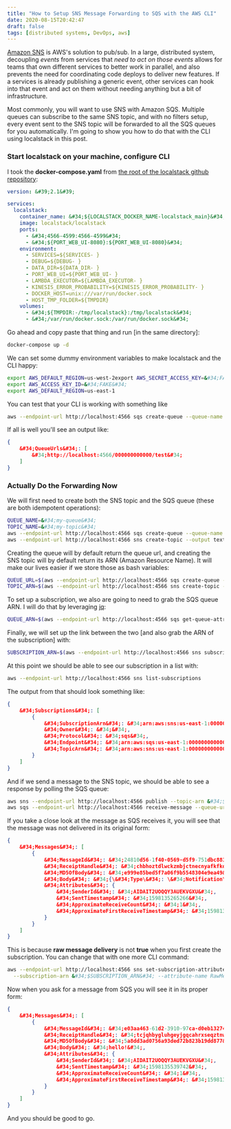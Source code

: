 ```yaml
---
title: "How to Setup SNS Message Forwarding to SQS with the AWS CLI"
date: 2020-08-15T20:42:47
draft: false
tags: [distributed systems, DevOps, aws]
---
```


[Amazon SNS](https://docs.aws.amazon.com/sns/latest/dg/welcome.html) is AWS&#39;s solution to pub/sub. In a large, distributed system, decoupling _events_ from services that _need to act on those events_ allows for teams that own different services to better work in parallel, and also prevents the need for coordinating code deploys to deliver new features. If a services is already publishing a generic event, other services can hook into that event and act on them without needing anything but a bit of infrastructure.

Most commonly, you will want to use SNS with Amazon SQS. Multiple queues can subscribe to the same SNS topic, and with no filters setup, every event sent to the SNS topic will be forwarded to all the SQS queues for you automatically. I&#39;m going to show you how to do that with the CLI using localstack in this post.

### Start localstack on your machine, configure CLI

I took the **docker-compose.yaml** from [the root of the localstack github repository](https://github.com/localstack/localstack/blob/master/docker-compose.yml):

```yaml
version: &#39;2.1&#39;

services:
  localstack:
    container_name: &#34;${LOCALSTACK_DOCKER_NAME-localstack_main}&#34;
    image: localstack/localstack
    ports:
      - &#34;4566-4599:4566-4599&#34;
      - &#34;${PORT_WEB_UI-8080}:${PORT_WEB_UI-8080}&#34;
    environment:
      - SERVICES=${SERVICES- }
      - DEBUG=${DEBUG- }
      - DATA_DIR=${DATA_DIR- }
      - PORT_WEB_UI=${PORT_WEB_UI- }
      - LAMBDA_EXECUTOR=${LAMBDA_EXECUTOR- }
      - KINESIS_ERROR_PROBABILITY=${KINESIS_ERROR_PROBABILITY- }
      - DOCKER_HOST=unix:///var/run/docker.sock
      - HOST_TMP_FOLDER=${TMPDIR}
    volumes:
      - &#34;${TMPDIR:-/tmp/localstack}:/tmp/localstack&#34;
      - &#34;/var/run/docker.sock:/var/run/docker.sock&#34;

```

Go ahead and copy paste that thing and run \[in the same directory\]:

```bash
docker-compose up -d

```

We can set some dummy environment variables to make localstack and the CLI happy:

```bash
export AWS_DEFAULT_REGION=us-west-2export AWS_SECRET_ACCESS_KEY=&#34;FAKE&#34;
export AWS_ACCESS_KEY_ID=&#34;FAKE&#34;
export AWS_DEFAULT_REGION=us-east-1

```

You can test that your CLI is working with something like

```bash
aws --endpoint-url http://localhost:4566 sqs create-queue --queue-name &#34;test&#34;

```

If all is well you&#39;ll see an output like:

```json
{
    &#34;QueueUrls&#34;: [
        &#34;http://localhost:4566/000000000000/test&#34;
    ]
}

```

### Actually Do the Forwarding Now

We will first need to create both the SNS topic and the SQS queue (these are both idempotent operations):

```bash
QUEUE_NAME=&#34;my-queue&#34;
TOPIC_NAME=&#34;my-topic&#34;
aws --endpoint-url http://localhost:4566 sqs create-queue --queue-name &#34;$QUEUE_NAME&#34; --output text
aws --endpoint-url http://localhost:4566 sns create-topic --output text --name &#34;$TOPIC_NAME&#34;

```

Creating the queue will by default return the queue url, and creating the SNS topic will by default return its ARN (Amazon Resource Name). It will make our lives easier if we store those as bash variables:

```bash
QUEUE_URL=$(aws --endpoint-url http://localhost:4566 sqs create-queue --queue-name &#34;$QUEUE_NAME&#34; --output text)
TOPIC_ARN=$(aws --endpoint-url http://localhost:4566 sns create-topic --output text --name &#34;$TOPIC_NAME&#34;)

```

To set up a subscription, we also are going to need to grab the SQS queue ARN. I will do that by leveraging [jq](https://stedolan.github.io/jq/manual/):

```bash
QUEUE_ARN=$(aws --endpoint-url http://localhost:4566 sqs get-queue-attributes --queue-url &#34;$QUEUE_URL&#34; | jq -r &#34;.Attributes.QueueArn&#34;)

```

Finally, we will set up the link between the two \[and also grab the ARN of the subscription\] with:

```bash
SUBSCRIPTION_ARN=$(aws --endpoint-url http://localhost:4566 sns subscribe --topic-arn &#34;$TOPIC_ARN&#34; --protocol sqs --notification-endpoint &#34;$QUEUE_ARN&#34; --output text)

```

At this point we should be able to see our subscription in a list with:

```bash
aws --endpoint-url http://localhost:4566 sns list-subscriptions

```

The output from that should look something like:

```json
{
    &#34;Subscriptions&#34;: [
        {
            &#34;SubscriptionArn&#34;: &#34;arn:aws:sns:us-east-1:000000000000:my-topic:0243d3b4-4cdd-41c8-abbf-d8f0f83a74c5&#34;,
            &#34;Owner&#34;: &#34;&#34;,
            &#34;Protocol&#34;: &#34;sqs&#34;,
            &#34;Endpoint&#34;: &#34;arn:aws:sqs:us-east-1:000000000000:my-queue&#34;,
            &#34;TopicArn&#34;: &#34;arn:aws:sns:us-east-1:000000000000:my-topic&#34;
        }
    ]
}

```

And if we send a message to the SNS topic, we should be able to see a response by polling the SQS queue:

```bash
aws sns --endpoint-url http://localhost:4566 publish --topic-arn &#34;$TOPIC_ARN&#34; --message &#34;hello!&#34;
aws sqs --endpoint-url http://localhost:4566 receive-message --queue-url &#34;$QUEUE_URL&#34;

```

If you take a close look at the message as SQS receives it, you will see that the message was not delivered in its original form:

```json
{
    &#34;Messages&#34;: [
        {
            &#34;MessageId&#34;: &#34;24810d56-1f40-0569-d5f9-751dbc881fcc&#34;,
            &#34;ReceiptHandle&#34;: &#34;chbhoztdlwckzmbjctnecnyafkfkdwzgonqetkwoxvvdxfohrmgplcsdgmskwiwhienohhefdrhmqxxjrqtuamoliwpfwzldugbloxrxjjnmpatswuoetnpoudjugphvgzywrzjexdvktenqiaxczofiphjstzslnygpdxwjsarlgiuhpeioohvav&#34;,
            &#34;MD5OfBody&#34;: &#34;e999e85bed5f7a06f9b5548304e9ea49&#34;,
            &#34;Body&#34;: &#34;{\&#34;Type\&#34;: \&#34;Notification\&#34;, \&#34;MessageId\&#34;: \&#34;6af3f1a1-07d5-4f16-b1d3-a3dc3656e107\&#34;, \&#34;Token\&#34;: null, \&#34;TopicArn\&#34;: \&#34;arn:aws:sns:us-east-1:000000000000:my-topic\&#34;, \&#34;Message\&#34;: \&#34;hello!\&#34;, \&#34;SubscribeURL\&#34;: null, \&#34;Timestamp\&#34;: \&#34;2020-08-22T22:27:45.235Z\&#34;, \&#34;SignatureVersion\&#34;: \&#34;1\&#34;, \&#34;Signature\&#34;: \&#34;EXAMPLEpH&#43;..\&#34;, \&#34;SigningCertURL\&#34;: \&#34;https://sns.us-east-1.amazonaws.com/SimpleNotificationService-0000000000000000000000.pem\&#34;}&#34;,
            &#34;Attributes&#34;: {
                &#34;SenderId&#34;: &#34;AIDAIT2UOQQY3AUEKVGXU&#34;,
                &#34;SentTimestamp&#34;: &#34;1598135265266&#34;,
                &#34;ApproximateReceiveCount&#34;: &#34;1&#34;,
                &#34;ApproximateFirstReceiveTimestamp&#34;: &#34;1598135265910&#34;
            }
        }
    ]
}

```

This is because **raw message delivery** is not **true** when you first create the subscription. You can change that with one more CLI command:

```bash
aws --endpoint-url http://localhost:4566 sns set-subscription-attributes \
  --subscription-arn &#34;$SUBSCRIPTION_ARN&#34; --attribute-name RawMessageDelivery --attribute-value true

```

Now when you ask for a message from SQS you will see it in its proper form:

```json
{
    &#34;Messages&#34;: [
        {
            &#34;MessageId&#34;: &#34;e03aa463-61d2-3910-97ca-d0eb13274082&#34;,
            &#34;ReceiptHandle&#34;: &#34;tcjqhbygluhgeyjgqcahrxseqztnwlkppciqjoollvlavhruexvryomumruvrpkiykljcouekexunqijuswzccjzzclbbwreafvmusqnbtqdpclnzgwatxnxgwvegzsrwkzinpavmdekeqqwdvyktpibywifsbeognewqtibjjwnvdjrdwnbhujtn&#34;,
            &#34;MD5OfBody&#34;: &#34;5a8dd3ad0756a93ded72b823b19dd877&#34;,
            &#34;Body&#34;: &#34;hello!&#34;,
            &#34;Attributes&#34;: {
                &#34;SenderId&#34;: &#34;AIDAIT2UOQQY3AUEKVGXU&#34;,
                &#34;SentTimestamp&#34;: &#34;1598135539742&#34;,
                &#34;ApproximateReceiveCount&#34;: &#34;1&#34;,
                &#34;ApproximateFirstReceiveTimestamp&#34;: &#34;1598135546283&#34;
            }
        }
    ]
}

```

And you should be good to go.
